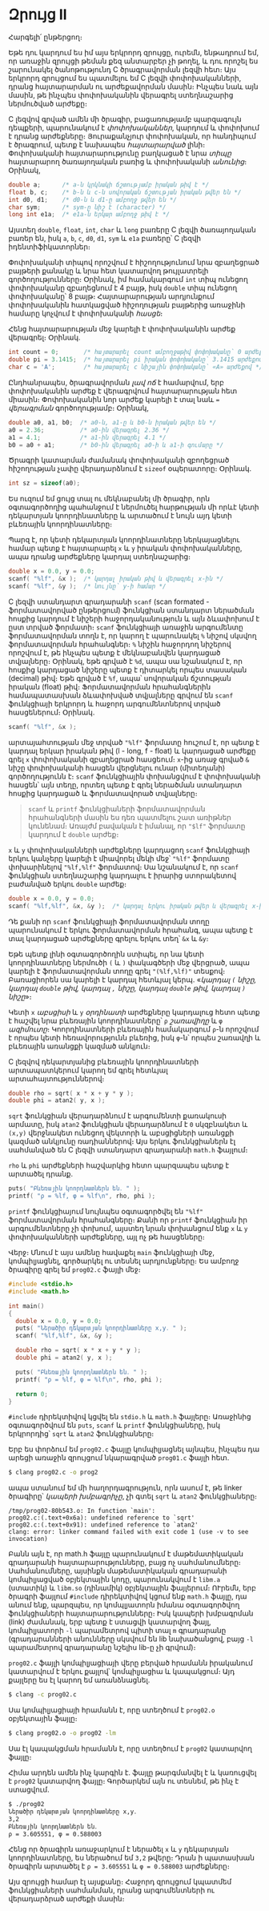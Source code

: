 # Զրույց II

Հարգելի՛ ընթերցող։

Եթե դու կարդում ես իմ այս երկրորդ զրույցը, ուրեմն, ենթադրում եմ, որ առաջին զրույցի թեման քեզ անտարբեր չի թողել, և դու որոշել ես շարունակել ծանոթությունդ C ծրագրավորման լեզվի հետ։ Այս երկրորդ զրույցում ես պատմելու եմ C լեզվի փոփոխականների, դրանց հայտարարման ու արժեքավորման մասին։ Ինչպես նաև այն մասին, թե ինչպես փոփոխականին վերագրել ստեղնաշարից ներմուծված արժեքը։

C լեզվով գրված ամեն մի ծրագիր, բացառությամբ պարզագույն դեպքերի, պարունակում է *փոփոխականներ*, կարդում և փոփոխում է դրանց արժեքները։ Յուրաքանչյուր փոփոխական, որ հանդիպում է ծրագրում, պետք է նախապես *հայտարարված* լինի։ Փոփոխականի հայտարարությունը բաղկացած է նրա *տիպը* հայտարարող ծառայողական բառից և փոփոխականի *անունից*։ Օրինակ,

```c
double a;      /* a-ն կրկնակի ճշտությամբ իրական թիվ է */
float b, c;    /* b-ն և c-ն սովորական ճշտության իրական թվեր են */
int d0, d1;    /* d0-ն և d1-ը ամբողջ թվեր են */
char sym;      /* sym-ը նիշ է (character) */
long int e1a;  /* e1a-ն երկար ամբողջ թիվ է */
```

Այստեղ `double`, `float`, `int`, `char` և `long` բառերը C լեզվի ծառայողական բառեր են, իսկ `a`, `b`, `c`, `d0`, `d1`, `sym` և `e1a` բառերը՝ C լեզվի իդենտիֆիկատորներ։

Փոփոխականի տիպով որոշվում է հիշողությունում նրա զբաղեցրած բայթերի քանակը և նրա հետ կատարվող թույլատրելի գործողությունները։ Օրինակ, իմ համակարգում `int` տիպ ունեցող փոփոխականը զբաղեցնում է 4 բայթ, իսկ `double` տիպ ունեցող փոփոխականը՝ 8 բայթ։ Հայտարարության արդյունքում փոփոխականին հատկացված հիշողության բայթերից առաջինի համարը կոչվում է փոփոխականի *հասցե*։

Հենց հայտարարության մեջ կարելի է փոփոխականին արժեք վերագրել։ Օրինակ․ 

```c
int count = 0;       /* հայտարարել count ամբողջաթիվ փոփոխականը՝ 0 արժեքով */
double pi = 3.1415;  /* հայտարարել pi իրական փոփոխականը՝ 3.1415 արժեքով */
char c = 'A';        /* հայտարարել c նիշային փոփոխականը՝ «A» արժեքով */
```

Ընդհանրապես, ծրագրավորման *լավ ոճ* է համարվում, երբ փոփոխականին արժեք է վերագրվում հայտարարության հետ միասին։ Փոփոխականին նոր արժեք կարելի է տալ նաև `=` *վերագրման* գործողությամբ։ Օրինակ, 

```c
double a0, a1, b0;  /* a0-ն, a1-ը և b0-ն իրական թվեր են */
a0 = 2.36;          /* a0-ին վերագրել 2.36 */
a1 = 4.1;           /* a1-ին վերագրել 4.1 */
b0 = a0 + a1;       /* b0-ին վերագրել a0-ի և a1-ի գումարը */
```

Ծրագրի կատարման ժամանակ փոփոխականի զբողեցրած հիշողության չափը վերադարձնում է `sizeof` օպերատորը։ Օրինակ․

```c
int sz = sizeof(a0);
```


Ես ուզում եմ ցույց տալ ու մեկնաբանել մի ծրագիր, որն օգտագործողից պահանջում է ներմուծել հարթության մի որևէ կետի դեկարտյան կոորդինատները և արտածում է նույն այդ կետի բևեռային կոորդինատները։ 

Պարզ է, որ կետի դեկարտյան կոորդինատները ներկայացնելու համար պետք է հայտարարել `x` և `y` իրական փոփոխականները, ապա դրանց արժեքները կարդալ ստեղնաշարից։

```c
double x = 0.0, y = 0.0;
scanf( "%lf", &x );  /* կարդալ իրական թիվ և վերագրել x-ին */
scanf( "%lf", &y );  /* նույնը՝ y-ի համար */
```

C լեզվի ստանդարտ գրադարանի `scanf` (scan formated - ֆորմատավորված ընթերցում) ֆունկցիան ստանդարտ ներածման հոսքից կարդում է նիշերի հաջորդականություն և այն ձևափոխում է ըստ տրված ֆորմատի։ `scanf` ֆունկցիայի առաջին արգումենտը ֆորմատավորման տողն է, որ կարող է պարունակել `%` նիշով սկսվող ֆորմատավորման հրահանգներ։ `%` նիշին հաջորդող նիշերով որոշվում է, թե ինչպես պետք է մեկնաբանվեն կարդացած տվյալները։ Օրինակ, եթե գրված է `%d`, ապա սա նշանակում է, որ հոսքից կարդացած նիշերը պետք է դիտարկել որպես տասական (decimal) թիվ։ Եթե գրված է `%f`, ապա՝ սովորական ճշտության իրական (float) թիվ։ Ֆորմատավորման հրահանգներին համապատասխան ձևափոխված տվյալները գրվում են `scanf` ֆունկցիայի երկրորդ և հաջորդ արգումենտներով տրված հասցեներում։ Օրինակ.

```c
scanf( "%lf", &x );
```

արտայահտության մեջ տրված `"%lf"` ֆորմատը հուշում է, որ պետք է կարդալ երկար իրական թիվ (l - long, f - float) և կարդացած արժեքը գրել `x` փոփոխականի զբաղեցրած հասցեում։ `x`-ից առաջ գրված `&` նիշը փոփոխականի հասցեն վերցնելու ունար (միտեղանի) գործողությունն է։ `scanf` ֆունկցիային փոխանցվում է փոփոխականի հասցեն՝ այն տեղը, որտեղ պետք է գրել ներածման ստանդարտ հոսքից կարդացած և ֆորմատավորած տվյալները։

> `scanf` և `printf` ֆունկցիաների ֆորմատավորման հրահանգների մասին ես դեռ պատմելու շատ առիթներ կունենամ։ Առայժմ բավական է իմանալ, որ `"$lf"` ֆորմատը կարդում է `double` արժեք։

`x` և `y` փոփոխականների արժեքները կարդացող `scanf` ֆունկցիայի երկու կանչերը կարելի է միավորել մեկի մեջ՝ `"%lf"` ֆորմատը փոխարինելով `"%lf,%lf"` ֆորմատով։ Սա նշանակում է, որ `scanf` ֆունկցիան ստեղնաշարից կարդալու է իրարից ստորակետով բաժանված երկու `double` արժեք։

```c
double x = 0.0, y = 0.0;
scanf( "%lf,%lf", &x, &y );  /* կարդալ երկու իրական թվեր և վերագրել x-ին ու y-ին */
```

Դե քանի որ `scanf` ֆունկցիայի ֆորմատավորման տողը պարունակում է երկու ֆորմատավորման հրահանգ, ապա պետք է տալ կարդացած արժեքները գրելու երկու տեղ՝ `&x` և `&y`։

Եթե պետք լինի օգտագործողին ստիպել, որ նա կետի կոորդինատները ներմուծի `(` և `)` փակագծերի մեջ վերցրած, ապա կարելի է ֆորմատավորման տողը գրել `"(%lf,%lf)"` տեսքով։ Բառացիորեն սա կարելի է կարդալ հետևյալ կերպ. «*կարդալ `(` նիշը, կարդալ `double` թիվ, կարդալ `,` նիշը, կարդալ `double` թիվ, կարդալ `)` նիշը*»։

Կետի `x` *աբսցիսի* և `y` *օրդինատի* արժեքները կարդալուց հետո պետք է հաշվել նրա բևեռային կոորդինատները՝ `ρ` *շառավիղը* և `φ` *ազիմուտը*։ Կոորդինատների բևեռային համակարգում `ρ`-ն որոշվում է որպես կետի հեռավորությունն բևեռից, իսկ `φ`-ն՝ որպես շառավղի և բևեռային առանցքի կազմած անկյուն։

C լեզվով դեկարտյանից բևեռային կոորդինատների արտապատկերում կարող եմ գրել հետևյալ արտահայտություններով։

```c
double rho = sqrt( x * x + y * y );
double phi = atan2( y, x );
```

`sqrt` ֆունկցիան վերադարձնում է արգումենտի քառակուսի արմատը, իսկ `atan2` ֆունկցիան վերադարձնում է `0` սկզբնակետ և `(x,y)` վերջնակետ ունեցող վեկտորի և աբսցիցների առանցքի կազմած անկյունը ռադիաններով։ Այս երկու ֆունկցիաներն էլ սահմանված են C լեզվի ստանդարտ գրադարանի `math.h` ֆայլում։

`rho` և `phi` արժեքների հաշվարկից հետո պարզապես պետք է արտածել դրանք․

```c
puts( "Բևեռային կոորդնատներն են․ " );
printf( "ρ = %lf, φ = %lf\n", rho, phi );
```

`printf` ֆունկցիայում նույնպես օգտագործվել են `"%lf"` ֆորմատավորման հրահանգները։ Քանի որ `printf` ֆունկցիան իր արգումենտները չի փոխում, այստեղ նրան փոխանցում ենք `x` և `y` փոփոխականների արժեքները, այլ ոչ թե հասցեները։

Վերջ։ Մնում է այս ամենը հավաքել `main` ֆունկցիայի մեջ, կոմպիլյացնել, գործարկել ու տեսնել արդյունքները։ Ես ամբողջ ծրագիրը գրել եմ `prog02.c` ֆայլի մեջ։

```c
#include <stdio.h>
#include <math.h>

int main()
{
  double x = 0.0, y = 0.0;
  puts( "Ներածիր դեկարտյան կոորդինատները x,y․ " );
  scanf( "%lf,%lf", &x, &y );

  double rho = sqrt( x * x + y * y );
  double phi = atan2( y, x );

  puts( "Բևեռային կոորդնատներն են․ " );
  printf( "ρ = %lf, φ = %lf\n", rho, phi );

  return 0;
}
```

`#include` դիրեկտիվով կցվել են `stdio.h` և `math.h` ֆայլերը։ Առաջինից օգտագործվում են `puts`, `scanf` և `printf` ֆունկցիաները, իսկ երկրորդից՝ `sqrt` և `atan2` ֆունկցիաները։

Երբ ես փորձում եմ `prog02.c` ֆայլը կոմպիլյացնել այնպես, ինչպես դա արեցի առաջին զրույցում նկարագրված `prog01.c` ֆայլի հետ․

```bash
$ clang prog02.c -o prog2
```

ապա ստանում եմ մի հաղորդագրություն, որն ասում է, թե linker ծրագիրը՝ *կապերի խմբագրիչը*, չի գտել `sqrt` և `atan2` ֆունկցիաները։ 

```
/tmp/prog02-80b543.o: In function `main':
prog02.c:(.text+0x6a): undefined reference to `sqrt'
prog02.c:(.text+0x91): undefined reference to `atan2'
clang: error: linker command failed with exit code 1 (use -v to see invocation)
```

Բանն այն է, որ math.h ֆայլը պարունակում է մաթեմատիկական գրադարանի հայտարարությունները, բայց ոչ սահմանումները։ Սահմանումները, այսինքն մաթեմատիկական գրադարանի կոմպիլյացված օբյեկտային կոդը, պարունակվում է `libm.a` (ստատիկ) և `libm.so` (դինամիկ) օբյեկտային ֆայլերում։  ՈՒրեմն, երբ ծրագրի ֆայլում `#include` դիրեկտիվով կցում ենք `math.h` ֆայլը, դա անում ենք, պարզպես, որ կոմպլյատորն իմանա օգտագործվող ֆունկցիաների հայտարարությունները։ Իսկ կապերի խմբագրման (link) ժամանակ, երբ պետք է ստացվի կատարվող ֆայլ, կոմպիլյատորի `-l` պարամետրով պիտի տալ `m` գրադարանը (գրադարանների անունները սկսվում են lib նախածանցով, բայց `-l` պարամետրով գրադարանը նշելիս lib-ը չի գրվում)։

`prog02.c` ֆայլի կոմպիլյացիայի վերը բերված հրամանն իրականում կատարվում է երկու քայլով՝ կոմպիլյացիա և կապակցում։ Այդ քայլերը ես էլ կարող եմ առանձնացնել․

```bash
$ clang -c prog02.c
```

Սա կոմպիլյացիայի հրամանն է, որը ստեղծում է `prog02.o` օբյեկտային ֆայլը։


```bash
$ clang prog02.o -o prog02 -lm
```

Սա էլ կապակցման հրամանն է, որը ստեղծում է `prog02` կատարվող ֆայլը։

Հիմա արդեն ամեն ինչ կարգին է․ ֆայլը թարգմանվել է և կառուցվել է `prog02` կատարվող ֆայլը։ Գործարկեմ այն ու տեսնեմ, թե ինչ է ստացվում․

```bash
$ ./prog02
Ներածիր դեկարտյան կոորդինատները x,y․ 
3,2
Բևեռային կոորդնատներն են․ 
ρ = 3.605551, φ = 0.588003
```

Հենց որ ծրագիրն առաջարկում է ներածել `x` և `y` դեկարտյան կոորդինատները, ես ներածում եմ `3,2` թվերը։ Դրան ի պատասխան ծրագիրն արտածել է `ρ = 3.605551` և `φ = 0.588003` արժեքները։


Այս զրույցի համար էլ այսքանը։ Հաջորդ զրույցում կպատմեմ ֆունկցիաների սահմանման, դրանց արգումենտների ու վերադարձրած արժեքի մասին։


